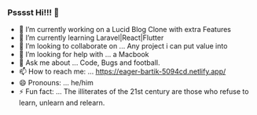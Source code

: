 ### Psssst Hi!!! 👋

- 🔭 I’m currently working on a Lucid Blog Clone with extra Features
- 🌱 I’m currently learning Laravel|React|Flutter
- 👯 I’m looking to collaborate on ... Any project i can put value into
- 🤔 I’m looking for help with ... a Macbook
- 💬 Ask me about ... Code, Bugs and football.
- 📫 How to reach me: ... https://eager-bartik-5094cd.netlify.app/
- 😄 Pronouns: ... he/him
- ⚡ Fun fact: ... The illiterates of the 21st century are those who refuse to learn, unlearn and relearn.
